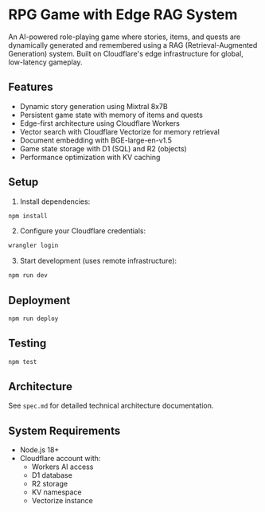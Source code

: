 # RPG Game with Edge RAG System

An AI-powered role-playing game where stories, items, and quests are dynamically generated and remembered using a RAG (Retrieval-Augmented Generation) system. Built on Cloudflare's edge infrastructure for global, low-latency gameplay.

## Features

- Dynamic story generation using Mixtral 8x7B
- Persistent game state with memory of items and quests
- Edge-first architecture using Cloudflare Workers
- Vector search with Cloudflare Vectorize for memory retrieval
- Document embedding with BGE-large-en-v1.5
- Game state storage with D1 (SQL) and R2 (objects)
- Performance optimization with KV caching

## Setup

1. Install dependencies:
```bash
npm install
```

2. Configure your Cloudflare credentials:
```bash
wrangler login
```

3. Start development (uses remote infrastructure):
```bash
npm run dev
```

## Deployment

```bash
npm run deploy
```

## Testing

```bash
npm test
```

## Architecture

See `spec.md` for detailed technical architecture documentation.

## System Requirements

- Node.js 18+
- Cloudflare account with:
  - Workers AI access
  - D1 database
  - R2 storage
  - KV namespace
  - Vectorize instance
  